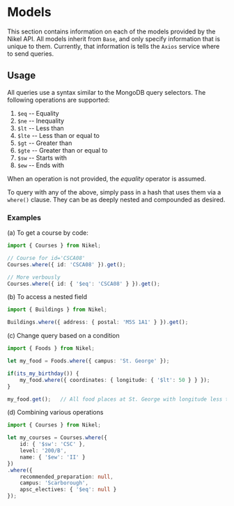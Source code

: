 # Models
This section contains information on each of the models provided by the Nikel API. All models inherit
from `Base`, and only specify information that is unique to them. Currently, that information is
tells the `Axios` service where to send queries.

## Usage
All queries use a syntax similar to the MongoDB query selectors. The following operations are 
supported:
1. `$eq` -- Equality
2. `$ne` -- Inequality
3. `$lt` -- Less than
4. `$lte` -- Less than or equal to
5. `$gt` -- Greater than
6. `$gte` -- Greater than or equal to
7. `$sw` -- Starts with
8. `$ew` -- Ends with

When an operation is not provided, the _equality_ operator is assumed.

To query with any of the above, simply pass in a hash that uses them via a `where()` clause. 
They can be as deeply nested and compounded as desired.

### Examples

(a) To get a course by code:
```typescript
import { Courses } from Nikel;

// Course for id='CSCA08'
Courses.where({ id: 'CSCA08' }).get();

// More verbously
Courses.where({ id: { '$eq': 'CSCA08' } }).get();
```
(b) To access a nested field
```typescript
import { Buildings } from Nikel;

Buildings.where({ address: { postal: 'M5S 1A1' } }).get();
```

(c) Change query based on a condition
```typescript
import { Foods } from Nikel;

let my_food = Foods.where({ campus: 'St. George' });

if(its_my_birthday()) {
    my_food.where({ coordinates: { longitude: { '$lt': 50 } } });
}

my_food.get();   // All food places at St. George with longitude less than 50
```

(d) Combining various operations
```typescript
import { Courses } from Nikel;

let my_courses = Courses.where({
    id: { '$sw': 'CSC' },
    level: '200/B',
    name: { '$ew': 'II' }
})
.where({
    recommended_preparation: null,
    campus: 'Scarborough',
    apsc_electives: { '$eq': null } 
});
```
